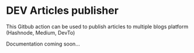 # DEV Articles publisher

This Gitbub action can be used to publish articles to multiple blogs platform (Hashnode, Medium, DevTo)

Documentation coming soon...